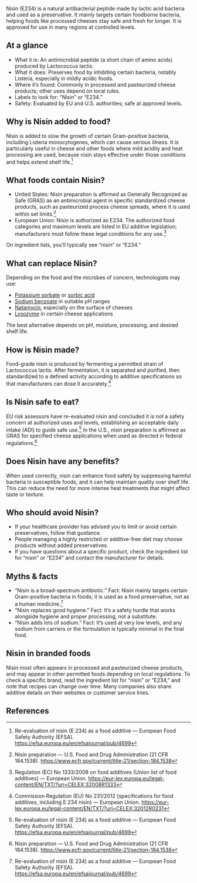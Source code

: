 Nisin (E234) is a natural antibacterial peptide made by lactic acid bacteria and used as a preservative. It mainly targets certain foodborne bacteria, helping foods like processed cheeses stay safe and fresh for longer. It is approved for use in many regions at controlled levels.

<!--more-->

## At a glance
- What it is: An antimicrobial peptide (a short chain of amino acids) produced by Lactococcus lactis.
- What it does: Preserves food by inhibiting certain bacteria, notably Listeria, especially in mildly acidic foods.
- Where it’s found: Commonly in processed and pasteurized cheese products; other uses depend on local rules.
- Labels to look for: “Nisin” or “E234.”
- Safety: Evaluated by EU and U.S. authorities; safe at approved levels.

## Why is Nisin added to food?
Nisin is added to slow the growth of certain Gram-positive bacteria, including Listeria monocytogenes, which can cause serious illness. It is particularly useful in cheese and other foods where mild acidity and heat processing are used, because nisin stays effective under those conditions and helps extend shelf life.[^1]

## What foods contain Nisin?
- United States: Nisin preparation is affirmed as Generally Recognized as Safe (GRAS) as an antimicrobial agent in specific standardized cheese products, such as pasteurized process cheese spreads, where it is used within set limits.[^2]
- European Union: Nisin is authorized as E234. The authorized food categories and maximum levels are listed in EU additive legislation; manufacturers must follow these legal conditions for any use.[^3]

On ingredient lists, you’ll typically see “nisin” or “E234.”

## What can replace Nisin?
Depending on the food and the microbes of concern, technologists may use:
- [Potassium sorbate](/e202-potassium-sorbate) or [sorbic acid](/e200-sorbic-acid)
- [Sodium benzoate](/e211-sodium-benzoate) in suitable pH ranges
- [Natamycin](/e235-natamycin), especially on the surface of cheeses
- [Lysozyme](/e1105-lysozyme) in certain cheese applications

The best alternative depends on pH, moisture, processing, and desired shelf life.

## How is Nisin made?
Food-grade nisin is produced by fermenting a permitted strain of Lactococcus lactis. After fermentation, it is separated and purified, then standardized to a defined activity according to additive specifications so that manufacturers can dose it accurately.[^4]

## Is Nisin safe to eat?
EU risk assessors have re-evaluated nisin and concluded it is not a safety concern at authorized uses and levels, establishing an acceptable daily intake (ADI) to guide safe use.[^1] In the U.S., nisin preparation is affirmed as GRAS for specified cheese applications when used as directed in federal regulations.[^2]

## Does Nisin have any benefits?
When used correctly, nisin can enhance food safety by suppressing harmful bacteria in susceptible foods, and it can help maintain quality over shelf life. This can reduce the need for more intense heat treatments that might affect taste or texture.

## Who should avoid Nisin?
- If your healthcare provider has advised you to limit or avoid certain preservatives, follow that guidance.
- People managing a highly restricted or additive-free diet may choose products without added preservatives.
- If you have questions about a specific product, check the ingredient list for “nisin” or “E234” and contact the manufacturer for details.

## Myths & facts
- “Nisin is a broad-spectrum antibiotic.” Fact: Nisin mainly targets certain Gram-positive bacteria in foods; it is used as a food preservative, not as a human medicine.[^1]
- “Nisin replaces good hygiene.” Fact: It’s a safety hurdle that works alongside hygiene and proper processing, not a substitute.
- “Nisin adds lots of sodium.” Fact: It’s used at very low levels, and any sodium from carriers or the formulation is typically minimal in the final food.

## Nisin in branded foods
Nisin most often appears in processed and pasteurized cheese products, and may appear in other permitted foods depending on local regulations. To check a specific brand, read the ingredient list for “nisin” or “E234,” and note that recipes can change over time. Many companies also share additive details on their websites or customer service lines.

## References
[^1]: Re-evaluation of nisin (E 234) as a food additive — European Food Safety Authority (EFSA). https://efsa.europa.eu/en/efsajournal/pub/4699
[^2]: Nisin preparation — U.S. Food and Drug Administration (21 CFR 184.1538). https://www.ecfr.gov/current/title-21/section-184.1538
[^3]: Regulation (EC) No 1333/2008 on food additives (Union list of food additives) — European Union. https://eur-lex.europa.eu/legal-content/EN/TXT/?uri=CELEX:32008R1333
[^4]: Commission Regulation (EU) No 231/2012 (specifications for food additives, including E 234 nisin) — European Union. https://eur-lex.europa.eu/legal-content/EN/TXT/?uri=CELEX:32012R0231
